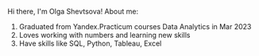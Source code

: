 Hi there, I'm Olga Shevtsova!
About me:
1) Graduated from Yandex.Practicum courses Data Analytics in Mar 2023
2) Loves working with numbers and learning new skills
3) Have skills like SQL, Python, Tableau, Excel
